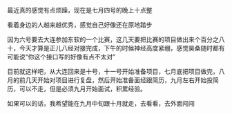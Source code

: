 最近真的感觉有点烦躁，现在是七月四号的晚上十点整

看着身边的人越来越优秀，感觉自己好像还在原地踏步

因为六号要去大连参加东软的一个比赛，这几天要把比赛的项目做出来个百分之八十，今天才算是正儿八经对接完成，下午的时候神经高度紧绷，感觉昊桑随时都有可能说“你这个接口写的好像有点不太对”

目前就这样吧，从大连回来是十号，十一号开始准备项目，七月底把项目做完，八月的前几天开始对项目进行复盘，然后开始准备面经跟简历，九月左右开始投简历，可以不走，但是必须九月开始面试，积累经验。

如果可以的话，我希望能在九月中旬跟十月就走，去看看，去外面闯闯